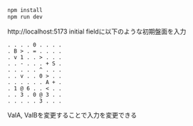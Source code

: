 ```bash
npm install
npm run dev
```

http://localhost:5173
initial fieldに以下のような初期盤面を入力

```
. . . . 0 . . . .
. B > . = . . . .
. v 1 . . > . . .
. . - . . . + S .
. . . . . ^ . . .
. . v . . 0 > . .
. . . . . . A + .
. 1 @ 6 . . < . .
. . 3 . 0 @ 3 . .
. . . . . 3 . . .
```

ValA, ValBを変更することで入力を変更できる